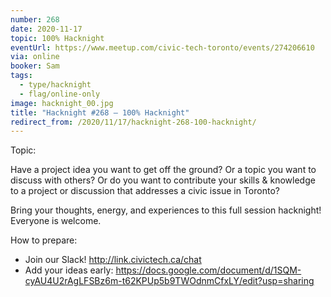 ```yaml
---
number: 268
date: 2020-11-17
topic: 100% Hacknight
eventUrl: https://www.meetup.com/civic-tech-toronto/events/274206610
via: online
booker: Sam
tags:
  - type/hacknight
  - flag/online-only
image: hacknight_00.jpg
title: "Hacknight #268 – 100% Hacknight"
redirect_from: /2020/11/17/hacknight-268-100-hacknight/
---
```


Topic:

Have a project idea you want to get off the ground? Or a topic you want to discuss with others? Or do you want to contribute your skills & knowledge to a project or discussion that addresses a civic issue in Toronto?

Bring your thoughts, energy, and experiences to this full session hacknight! Everyone is welcome.

How to prepare:
- Join our Slack! http://link.civictech.ca/chat
- Add your ideas early: https://docs.google.com/document/d/1SQM-cyAU4U2rAgLFSBz6m-t62KPUp5b9TWOdnmCfxLY/edit?usp=sharing
